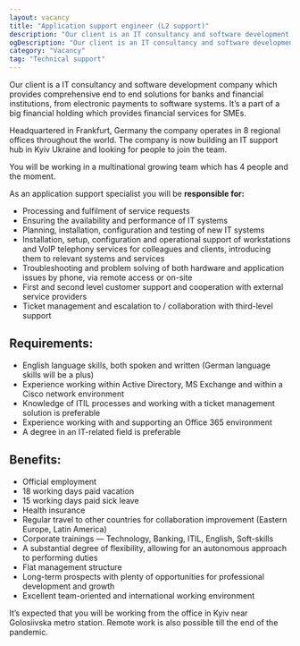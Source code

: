 ```yaml
---
layout: vacancy
title: "Application support engineer (L2 support)"
description: "Our client is an IT consultancy and software development company which provides comprehensive end to end solutions for banks and financial institutions, from electronic payments to software systems."
ogDescription: "Our client is an IT consultancy and software development company which provides comprehensive end to end solutions for banks and financial institutions, from electronic payments to software systems."
category: "Vacancy"
tag: "Technical support"
---
```


Our client is a IT consultancy and software development company which provides comprehensive end to end solutions for banks and financial institutions, from electronic payments to software systems. It’s a part of a big financial holding which provides financial services for SMEs.

Headquartered in Frankfurt, Germany the company operates in 8 regional offices throughout the world. The company is now building an IT support hub in Kyiv Ukraine and looking for people to join the team.

You will be working in a multinational growing team which has 4 people and the moment.

As an application support specialist you will be **responsible for:**

- Processing and fulfilment of service requests
- Ensuring the availability and performance of IT systems
- Planning, installation, configuration and testing of new IT systems
- Installation, setup, configuration and operational support of workstations and VoIP telephony services for colleagues and clients, introducing them to relevant systems and services
- Troubleshooting and problem solving of both hardware and application issues by phone, via remote access or on-site
- First and second level customer support and cooperation with external service providers
- Ticket management and escalation to / collaboration with third-level support

## Requirements:

- English language skills, both spoken and written (German language skills will be a plus)
- Experience working within Active Directory, MS Exchange and within a Cisco network environment
- Knowledge of ITIL processes and working with a ticket management solution is preferable
- Experience working with and supporting an Office 365 environment
- A degree in an IT-related field is preferable

## Benefits:

- Official employment
- 18 working days paid vacation
- 15 working days paid sick leave
- Health insurance
- Regular travel to other countries for collaboration improvement (Eastern Europe, Latin America)
- Corporate trainings — Technology, Banking, ITIL, English, Soft-skills
- A substantial degree of flexibility, allowing for an autonomous approach to performing duties
- Flat management structure
- Long-term prospects with plenty of opportunities for professional development and growth
- Excellent team-oriented and international working environment

It’s expected that you will be working from the office in Kyiv near Golosiivska metro station. Remote work is also possible till the end of the pandemic.

